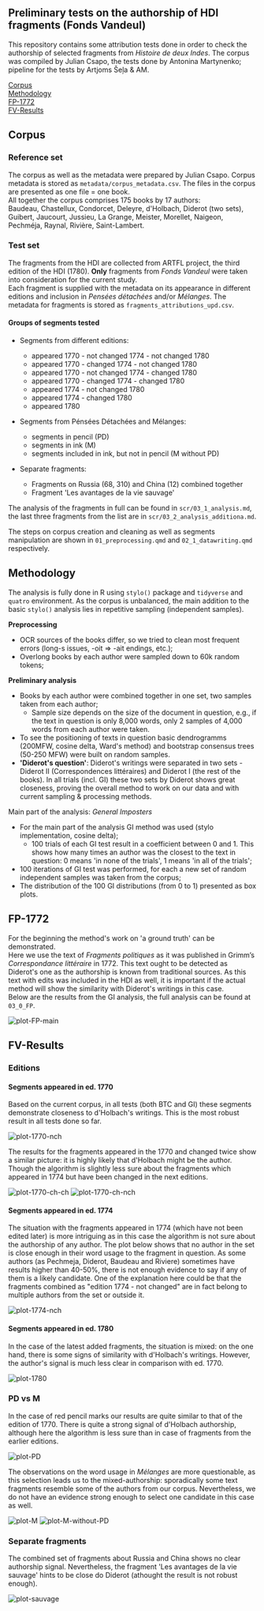 ## Preliminary tests on the authorship of HDI fragments (Fonds Vandeul)
  
This repository contains some attribution tests done in order to check the authorship of selected fragments from *Histoire de deux Indes*. The corpus was compiled by Julian Csapo, the tests done by Antonina Martynenko; pipeline for the tests by Artjoms Šeļa & AM.  
  
[Corpus](##Corpus)  
[Methodology](##Methodology)  
[FP-1772](##FP-1772)  
[FV-Results](##FV-Results)  

## Corpus
### Reference set
The corpus as well as the metadata were prepared by Julian Csapo. Corpus metadata is stored as `metadata/corpus_metadata.csv`. The files in the corpus are presented as one file = one book.  
All together the corpus comprises 175 books by 17 authors:  
Baudeau, Chastellux, Condorcet, Deleyre, d'Holbach, Diderot (two sets), Guibert, Jaucourt, Jussieu, La Grange, Meister, Morellet, Naigeon, Pechméja, Raynal, Rivière, Saint-Lambert.  

### Test set
The fragments from the HDI are collected from ARTFL project, the third edition of the HDI (1780). **Only** fragments from *Fonds Vandeul* were taken into consideration for the current study.  
Each fragment is supplied with the metadata on its appearance in different editions and inclusion in *Pensées détachées* and/or *Mélanges*. The metadata for fragments is stored as `fragments_attributions_upd.csv`.

#### Groups of segments tested
- Segments from different editions:  
  - appeared 1770 - not changed 1774 - not changed 1780  
  - appeared 1770 - changed 1774 - not changed 1780  
  - appeared 1770 - not changed 1774 - changed 1780  
  - appeared 1770 - changed 1774 - changed 1780  
  - appeared 1774 - not changed 1780  
  - appeared 1774 - changed 1780  
  - appeared 1780  
  
- Segments from Pénsées Détachées and Mélanges:
  - segments in pencil (PD)
  - segments in ink (M)
  - segments included in ink, but not in pencil (M without PD)
  
- Separate fragments:
  - Fragments on Russia (68, 310) and China (12) combined together
  - Fragment 'Les avantages de la vie sauvage'
    
The analysis of the fragments in full can be found in `scr/03_1_analysis.md`, the last three fragments from the list are in `scr/03_2_analysis_additiona.md`.  

The steps on corpus creation and cleaning as well as segments manipulation are shown in `01_preprocessing.qmd` and `02_1_datawriting.qmd` respectively.

## Methodology
The analysis is fully done in R using `stylo()` package and `tidyverse` and `quatro` environment. As the corpus is unbalanced, the main addition to the basic `stylo()` analysis lies in repetitive sampling (independent samples).  
  
**Preprocessing**
- OCR sources of the books differ, so we tried to clean most frequent errors (long-s issues, -oit => -ait endings, etc.);
- Overlong books by each author were sampled down to 60k random tokens;  
  
**Preliminary analysis**  
- Books by each author were combined together in one set, two samples taken from each author; 
  - Sample size depends on the size of the document in question, e.g., if the text in question is only 8,000 words, only 2 samples of 4,000 words from each author were taken.
- To see the positioning of texts in question basic dendrogramms (200MFW, cosine delta, Ward's method) and bootstrap consensus trees (50-250 MFW) were built on random samples.   
- **'Diderot's question'**: Diderot's writings were separated in two sets - Diderot II (Correspondences littéraires) and Diderot I (the rest of the books). In all trials (incl. GI) these two sets by Diderot shows great closeness, proving the overall method to work on our data and with current sampling & processing methods.   
  
Main part of the analysis: *General Imposters*  
- For the main part of the analysis GI method was used (stylo implementation, cosine delta);
  - 100 trials of each GI test result in a coefficient between 0 and 1. This shows how many times an author was the closest to the text in question: 0 means 'in none of the trials', 1 means 'in all of the trials';  
- 100 iterations of GI test was performed, for each a new set of random independent samples was taken from the corpus;  
- The distribution of the 100 GI distributions (from 0 to 1) presented as box plots.  

## FP-1772
For the beginning the method's work on 'a ground truth' can be demonstrated.  
Here we use the text of *Fragments politiques* as it was published in Grimm’s *Correspondance littéraire* in 1772. This text ought to be detected as Diderot's one as the authorship is known from traditional sources. As this text with edits was included in the HDI as well, it is important if the actual method will show the similarity with Diderot's writings in this case.  
Below are the results from the GI analysis, the full analysis can be found at `03_0_FP`.  
  
![plot-FP-main](https://github.com/tonyamart/hdi/blob/main/scr/03_0_FP.markdown_strict_files/figure-markdown_strict/unnamed-chunk-14-1.png?raw=true)


## FV-Results
### Editions
#### Segments appeared in ed. 1770
Based on the current corpus, in all tests (both BTC and GI) these segments demonstrate closeness to d'Holbach's writings. This is the most robust result in all tests done so far.

![plot-1770-nch](https://github.com/tonyamart/hdi/blob/main/scr/03_1_analysis.markdown_strict_files/figure-markdown_strict/unnamed-chunk-25-1.png?raw=true)

The results for the fragments appeared in the 1770 and changed twice show a similar picture: it is highly likely that d'Holbach might be the author. Though the algorithm is slightly less sure about the fragments which appeared in 1774 but have been changed in the next editions.  

![plot-1770-ch-ch](https://github.com/tonyamart/hdi/blob/main/scr/03_1_analysis.markdown_strict_files/figure-markdown_strict/unnamed-chunk-31-1.png?raw=true)
![plot-1770-ch-nch](https://github.com/tonyamart/hdi/blob/main/scr/03_1_analysis.markdown_strict_files/figure-markdown_strict/unnamed-chunk-34-1.png?raw=true)

#### Segments appeared in ed. 1774
The situation with the fragments appeared in 1774 (which have not been edited later) is more intriguing as in this case the algorithm is not sure about the authorship of any author. The plot below shows that no author in the set is close enough in their word usage to the fragment in question. As some authors (as Pechmeja, Diderot, Baudeau and Riviere) sometimes have results higher than 40-50%, there is not enough evidence to say if any of them is a likely candidate. One of the explanation here could be that the fragments combined as "edition 1774 - not changed" are in fact belong to multiple authors from the set or outside it.  

![plot-1774-nch](https://github.com/tonyamart/hdi/blob/main/scr/03_1_analysis.markdown_strict_files/figure-markdown_strict/unnamed-chunk-38-1.png?raw=true)

#### Segments appeared in ed. 1780
In the case of the latest added fragments, the situation is mixed: on the one hand, there is some signs of similarity with d'Holbach's writings. However, the author's signal is much less clear in comparison with ed. 1770.

![plot-1780](https://github.com/tonyamart/hdi/blob/main/scr/03_1_analysis.markdown_strict_files/figure-markdown_strict/unnamed-chunk-42-1.png?raw=true)

### PD vs M
In the case of red pencil marks our results are quite similar to that of the edition of 1770. There is quite a strong signal of d'Holbach authorship, although here the algorithm is less sure than in case of fragments from the earlier editions. 

![plot-PD](https://github.com/tonyamart/hdi/blob/main/scr/03_1_analysis.markdown_strict_files/figure-markdown_strict/unnamed-chunk-48-1.png?raw=true)

The observations on the word usage in *Mélanges* are more questionable, as this selection leads us to the mixed-authorship: sporadically some text fragments  resemble some of the authors from our corpus. Nevertheless, we do not have an evidence strong enough to select one candidate in this case as well.

![plot-M](https://github.com/tonyamart/hdi/blob/main/scr/03_1_analysis.markdown_strict_files/figure-markdown_strict/unnamed-chunk-50-1.png?raw=true)
![plot-M-without-PD](https://github.com/tonyamart/hdi/blob/main/scr/03_2_analyasis_additional.markdown_strict_files/figure-markdown_strict/unnamed-chunk-30-1.png?raw=true)

### Separate fragments
The combined set of fragments about Russia and China shows no clear authorship signal. Nevertheless, the fragment 'Les avantages de la vie sauvage' hints to be close do Diderot (athought the result is not robust enough).  

![plot-sauvage](https://github.com/tonyamart/hdi/blob/main/scr/03_2_analyasis_additional.markdown_strict_files/figure-markdown_strict/unnamed-chunk-22-1.png?raw=true)
